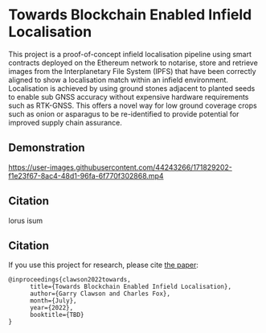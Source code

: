 # Towards Blockchain Enabled Infield Localisation

This project is a proof-of-concept infield localisation pipeline using smart contracts deployed on the Ethereum network to notarise, store and retrieve images from the Interplanetary File System (IPFS) that have been correctly aligned to show a localisation match within an infield environment. Localisation is achieved by using ground stones adjacent to planted seeds to enable sub GNSS accuracy without expensive hardware requirements such as RTK-GNSS. This offers a novel way for low ground coverage crops such as onion or asparagus to  be re-identified to provide potential for improved supply chain assurance.  

## Demonstration

https://user-images.githubusercontent.com/44243266/171829202-f1e23f67-8ac4-48d1-96fa-6f770f302868.mp4

## Citation
lorus isum


## Citation

If you use this project for research, please cite [the paper](https://mycittaion):

```
@inproceedings{clawson2022towards,
      title={Towards Blockchain Enabled Infield Localisation}, 
      author={Garry Clawson and Charles Fox},
      month={July},
      year={2022},
      booktitle={TBD}
}
```

